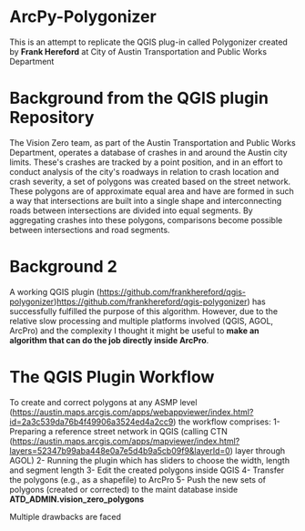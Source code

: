 # ArcPy-Polygonizer
This is an attempt to replicate the QGIS plug-in called Polygonizer created by **Frank Hereford** at City of Austin Transportation and Public Works Department
# Background from the QGIS plugin Repository
The Vision Zero team, as part of the Austin Transportation and Public Works Department, operates a database of crashes in and around the Austin city limits. These's crashes are tracked by a point position, and in an effort to conduct analysis of the city's roadways in relation to crash location and crash severity, a set of polygons was created based on the street network. These polygons are of approximate equal area and have are formed in such a way that intersections are built into a single shape and interconnecting roads between intersections are divided into equal segments. By aggregating crashes into these polygons, comparisons become possible between intersections and road segments.
# Background 2
A working QGIS plugin (https://github.com/frankhereford/qgis-polygonizer)https://github.com/frankhereford/qgis-polygonizer) has successfully fulfilled the purpose of this algorithm. However, due to the relative slow processing and multiple platforms involved (QGIS, AGOL, ArcPro) and the complexity I thought it might be useful to **make an algorithm that can do the job directly inside ArcPro**.
# The QGIS Plugin Workflow
To create and correct polygons at any ASMP level (https://austin.maps.arcgis.com/apps/webappviewer/index.html?id=2a3c539da76b4f49906a3524ed4a2cc9) the workflow comprises:
1- Preparing a reference street network in QGIS (calling CTN (https://austin.maps.arcgis.com/apps/mapviewer/index.html?layers=52347b99aba448e0a7e5d4b9a5cb09f9&layerId=0) layer through AGOL)
2- Running the plugin which has sliders to choose the width, length and segment length
3- Edit the created polygons inside QGIS
4- Transfer the polygons (e.g., as a shapefile) to ArcPro 
5- Push the new sets of polygons (created or corrected) to the maint database inside **ATD_ADMIN.vision_zero_polygons**

Multiple drawbacks are faced 
